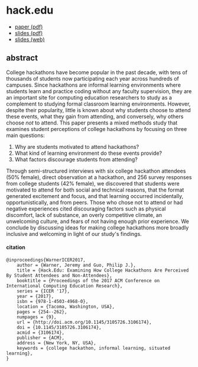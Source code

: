# hack.edu

* [paper (pdf)](https://jeremywrnr.com/papers/student-perceptions-of-college-hackathons_ICER-2017.pdf)
* [slides (pdf)](https://jeremywrnr.github.io/hack.edu/icer-presentation.pdf)
* [slides (web)](https://jeremywrnr.github.io/hack.edu/slides)


## abstract

College hackathons have become popular in the past decade, with tens of
thousands of students now participating each year across hundreds of campuses.
Since hackathons are informal learning environments where students learn and
practice coding without any faculty supervision, they are an important site for
computing education researchers to study as a complement to studying formal
classroom learning environments. However, despite their popularity, little is
known about why students choose to attend these events, what they gain from
attending, and conversely, why others choose _not_ to attend. This paper
presents a mixed methods study that examines student perceptions of college
hackathons by focusing on three main questions:

1. Why are students motivated to attend hackathons?
2. What kind of learning environment do these events provide?
3. What factors discourage students from attending?

Through semi-structured interviews with six college hackathon attendees (50%
female), direct observation at a hackathon, and 256 survey responses from
college students (42% female), we discovered that students were motivated to
attend for both social and technical reasons, that the format generated
excitement and focus, and that learning occurred incidentally,
opportunistically, and from peers. Those who chose not to attend or had
negative experiences cited discouraging factors such as physical discomfort,
lack of substance, an overly competitive climate, an unwelcoming culture, and
fears of not having enough prior experience. We conclude by discussing ideas
for making college hackathons more broadly inclusive and welcoming in light of
our study's findings.

#### citation

```
@inproceedings{WarnerICER2017,
    author = {Warner, Jeremy and Guo, Philip J.},
    title = {Hack.Edu: Examining How College Hackathons Are Perceived By Student Attendees and Non-Attendees},
    booktitle = {Proceedings of the 2017 ACM Conference on International Computing Education Research},
    series = {ICER '17},
    year = {2017},
    isbn = {978-1-4503-4968-0},
    location = {Tacoma, Washington, USA},
    pages = {254--262},
    numpages = {9},
    url = {http://doi.acm.org/10.1145/3105726.3106174},
    doi = {10.1145/3105726.3106174},
    acmid = {3106174},
    publisher = {ACM},
    address = {New York, NY, USA},
    keywords = {college hackathon, informal learning, situated learning},
}
```


